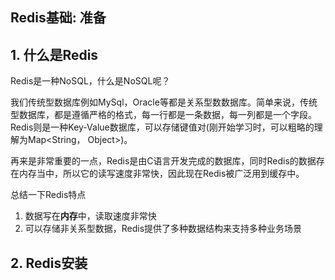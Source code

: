 ## Redis基础: 准备



## 1.	什么是Redis

Redis是一种NoSQL，什么是NoSQL呢？

我们传统型数据库例如MySql，Oracle等都是关系型数数据库。简单来说，传统型数据库，都是遵循严格的格式，每一行都是一条数据，每一列都是一个字段。Redis则是一种Key-Value数据库，可以存储键值对(刚开始学习时，可以粗略的理解为Map<String， Object>)。

再来是非常重要的一点，Redis是由C语言开发完成的数据库，同时Redis的数据存在内存当中，所以它的读写速度非常快，因此现在Redis被广泛用到缓存中。

总结一下Redis特点

1. 数据写在**内存**中，读取速度非常快
2. 可以存储非关系型数据，Redis提供了多种数据结构来支持多种业务场景



## 2.	Redis安装





